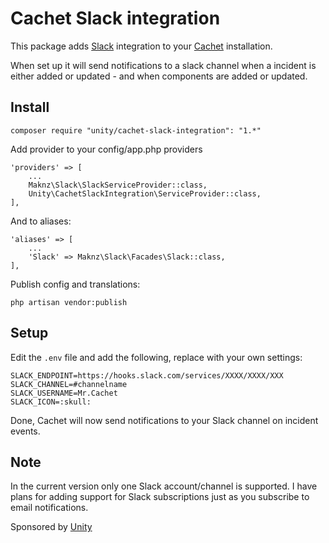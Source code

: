 # Cachet Slack integration

This package adds [Slack](https://slack.com) integration to your [Cachet](https://cachethq.io/) installation.

When set up it will send notifications to a slack channel when a incident is either added or updated - and when 
components are added or updated.

## Install

    composer require "unity/cachet-slack-integration": "1.*"

Add provider to your config/app.php providers

    'providers' => [
        ...
        Maknz\Slack\SlackServiceProvider::class,
        Unity\CachetSlackIntegration\ServiceProvider::class,
    ],

And to aliases:
    
    'aliases' => [
        ...
        'Slack' => Maknz\Slack\Facades\Slack::class,
    ],

Publish config and translations:

    php artisan vendor:publish

## Setup

Edit the `.env` file and add the following, replace with your own settings: 
    
    SLACK_ENDPOINT=https://hooks.slack.com/services/XXXX/XXXX/XXX
    SLACK_CHANNEL=#channelname
    SLACK_USERNAME=Mr.Cachet
    SLACK_ICON=:skull:

Done, Cachet will now send notifications to your Slack channel on incident events. 


## Note

In the current version only one Slack account/channel is supported. I have plans for adding support for Slack subscriptions just as you subscribe to email notifications.


Sponsored by [Unity](http://unity3d.com)
